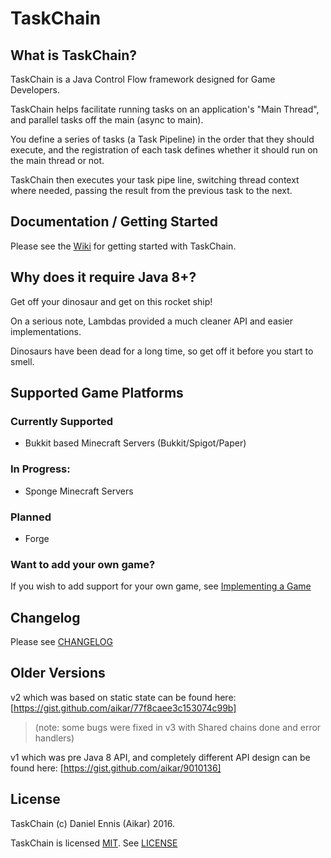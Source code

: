 # TaskChain
## What is TaskChain?
TaskChain is a Java Control Flow framework designed for Game Developers. 

TaskChain helps facilitate running tasks on an application's "Main Thread", and parallel tasks off the main (async to main).

You define a series of tasks (a Task Pipeline) in the order that they should execute, and the registration of each task defines whether it should run on the main thread or not.

TaskChain then executes your task pipe line, switching thread context where needed, passing the result from the previous task to the next.


## Documentation / Getting Started
Please see the [Wiki](wiki) for getting started with TaskChain.

## Why does it require Java 8+?
Get off your dinosaur and get on this rocket ship!

On a serious note, Lambdas provided a much cleaner API and easier implementations.

Dinosaurs have been dead for a long time, so get off it before you start to smell.

## Supported Game Platforms
  ### Currently Supported
  - Bukkit based Minecraft Servers (Bukkit/Spigot/Paper)
  ### In Progress:
  - Sponge Minecraft Servers
  ### Planned
  - Forge
  ### Want to add your own game?
  If you wish to add support for your own game, see [Implementing a Game](wiki/implementing-a-new-game)
  
## Changelog
Please see [CHANGELOG](CHANGELOG.md)

## Older Versions
v2 which was based on static state can be found here: [https://gist.github.com/aikar/77f8caee3c153074c99b]
> (note: some bugs were fixed in v3 with Shared chains done and error handlers)
 
v1 which was pre Java 8 API, and completely different API design can be found here: [https://gist.github.com/aikar/9010136]


## License
TaskChain (c) Daniel Ennis (Aikar) 2016.

TaskChain is licensed [MIT](https://tldrlegal.com/license/mit-license). See [LICENSE](LICENSE)
